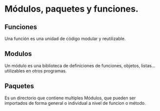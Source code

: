 # Módulos, paquetes y funciones.


## Funciones
Una función es una unidad de código modular y reutilizable.


## Modulos
Un módulo es una biblioteca de definiciones de funciones, objetos, listas... utilizables en otros programas.


## Paquetes
Es un directorio que contiene multiples Módulos, que pueden ser importados de forma general o individual a nivel de funcion o método.
